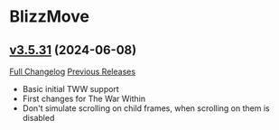 # BlizzMove

## [v3.5.31](https://github.com/Kiatra/BlizzMove/tree/v3.5.31) (2024-06-08)
[Full Changelog](https://github.com/Kiatra/BlizzMove/compare/v3.5.29...v3.5.31) [Previous Releases](https://github.com/Kiatra/BlizzMove/releases)

- Basic initial TWW support  
- First changes for The War Within  
- Don't simulate scrolling on child frames, when scrolling on them is disabled  
